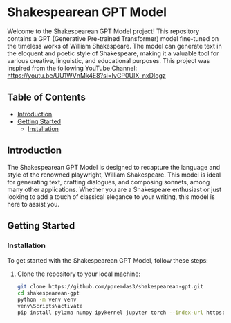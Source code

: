 # Shakespearean GPT Model

Welcome to the Shakespearean GPT Model project! This repository contains a GPT (Generative Pre-trained Transformer) model fine-tuned on the timeless works of William Shakespeare. The model can generate text in the eloquent and poetic style of Shakespeare, making it a valuable tool for various creative, linguistic, and educational purposes. This project was inspired from the following YouTube Channel: https://youtu.be/UU1WVnMk4E8?si=IvGP0UIX_nxDIogz

## Table of Contents
- [Introduction](#introduction)
- [Getting Started](#getting-started)
  - [Installation](#installation)

## Introduction

The Shakespearean GPT Model is designed to recapture the language and style of the renowned playwright, William Shakespeare. This model is ideal for generating text, crafting dialogues, and composing sonnets, among many other applications. Whether you are a Shakespeare enthusiast or just looking to add a touch of classical elegance to your writing, this model is here to assist you.

## Getting Started

### Installation

To get started with the Shakespearean GPT Model, follow these steps:

1. Clone the repository to your local machine:

   ```bash
   git clone https://github.com/ppremdas3/shakespearean-gpt.git
   cd shakespearean-gpt
   python -m venv venv
   venv\Scripts\activate
   pip install pylzma numpy ipykernel jupyter torch --index-url https://download.pytorch.org/whl/cu118


